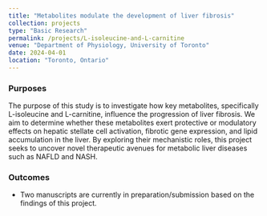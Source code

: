 ```yaml
---
title: "Metabolites modulate the development of liver fibrosis"
collection: projects
type: "Basic Research"
permalink: /projects/L-isoleucine-and-L-carnitine
venue: "Department of Physiology, University of Toronto"
date: 2024-04-01
location: "Toronto, Ontario"
---
```


### Purposes ###
The purpose of this study is to investigate how key metabolites, specifically L-isoleucine and L-carnitine, influence the progression of liver fibrosis. We aim to determine whether these metabolites exert protective or modulatory effects on hepatic stellate cell activation, fibrotic gene expression, and lipid accumulation in the liver. By exploring their mechanistic roles, this project seeks to uncover novel therapeutic avenues for metabolic liver diseases such as NAFLD and NASH.

### Outcomes ###
- Two manuscripts are currently in preparation/submission based on the findings of this project.  
